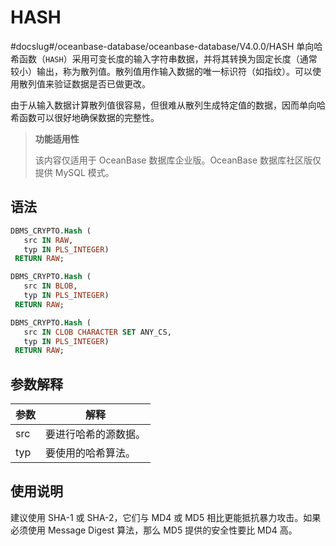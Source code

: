 HASH 
=========================
#docslug#/oceanbase-database/oceanbase-database/V4.0.0/HASH
单向哈希函数（`HASH`）采用可变长度的输入字符串数据，并将其转换为固定长度（通常较小）输出，称为散列值。散列值用作输入数据的唯一标识符（如指纹）。可以使用散列值来验证数据是否已做更改。

由于从输入数据计算散列值很容易，但很难从散列生成特定值的数据，因而单向哈希函数可以很好地确保数据的完整性。

>**功能适用性**
>
>该内容仅适用于 OceanBase 数据库企业版。OceanBase 数据库社区版仅提供 MySQL 模式。

语法 
-----------------------

```sql
DBMS_CRYPTO.Hash (
   src IN RAW,
   typ IN PLS_INTEGER)
 RETURN RAW;

DBMS_CRYPTO.Hash (
   src IN BLOB,
   typ IN PLS_INTEGER)
 RETURN RAW;

DBMS_CRYPTO.Hash (
   src IN CLOB CHARACTER SET ANY_CS,
   typ IN PLS_INTEGER)
 RETURN RAW;
```



参数解释 
-------------------------



| 参数  |     解释     |
|-----|------------|
| src | 要进行哈希的源数据。 |
| typ | 要使用的哈希算法。  |



使用说明 
-------------------------

建议使用 SHA-1 或 SHA-2，它们与 MD4 或 MD5 相比更能抵抗暴力攻击。如果必须使用 Message Digest 算法，那么 MD5 提供的安全性要比 MD4 高。
